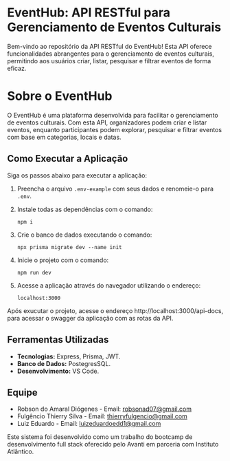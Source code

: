 # EventHub: API RESTful para Gerenciamento de Eventos Culturais

Bem-vindo ao repositório da API RESTful do EventHub! Esta API oferece funcionalidades abrangentes para o gerenciamento de eventos culturais, permitindo aos usuários criar, listar, pesquisar e filtrar eventos de forma eficaz.

# Sobre o EventHub

O EventHub é uma plataforma desenvolvida para facilitar o gerenciamento de eventos culturais. Com esta API, organizadores podem criar e listar eventos, enquanto participantes podem explorar, pesquisar e filtrar eventos com base em categorias, locais e datas.

## Como Executar a Aplicação

Siga os passos abaixo para executar a aplicação:

1. Preencha o arquivo `.env-example` com seus dados e renomeie-o para `.env`.

2. Instale todas as dependências com o comando:
   ```
   npm i
   ```
3. Crie o banco de dados executando o comando:
   ```
   npx prisma migrate dev --name init
   ```
4. Inicie o projeto com o comando:
   ```
   npm run dev
   ```

5. Acesse a aplicação através do navegador utilizando o endereço:
   ```
   localhost:3000
   ```
Após exucutar o projeto, acesse o endereço http://localhost:3000/api-docs, para acessar o swagger da aplicação com as rotas da API.

## Ferramentas Utilizadas

- **Tecnologias:** Express, Prisma, JWT.
- **Banco de Dados:** PostegresSQL.
- **Desenvolvimento:** VS Code.

## Equipe
- Robson do Amaral Diógenes - Email: robsonad07@gmail.com
- Fulgêncio Thierry Silva - Email: thierryfulgencio@gmail.com
- Luiz Eduardo - Email: luizeduardoedd1@gmail.com

Este sistema foi desenvolvido como um trabalho do bootcamp de desenvolvimento full stack oferecido pelo Avanti em parceria com Instituto Atlântico.
